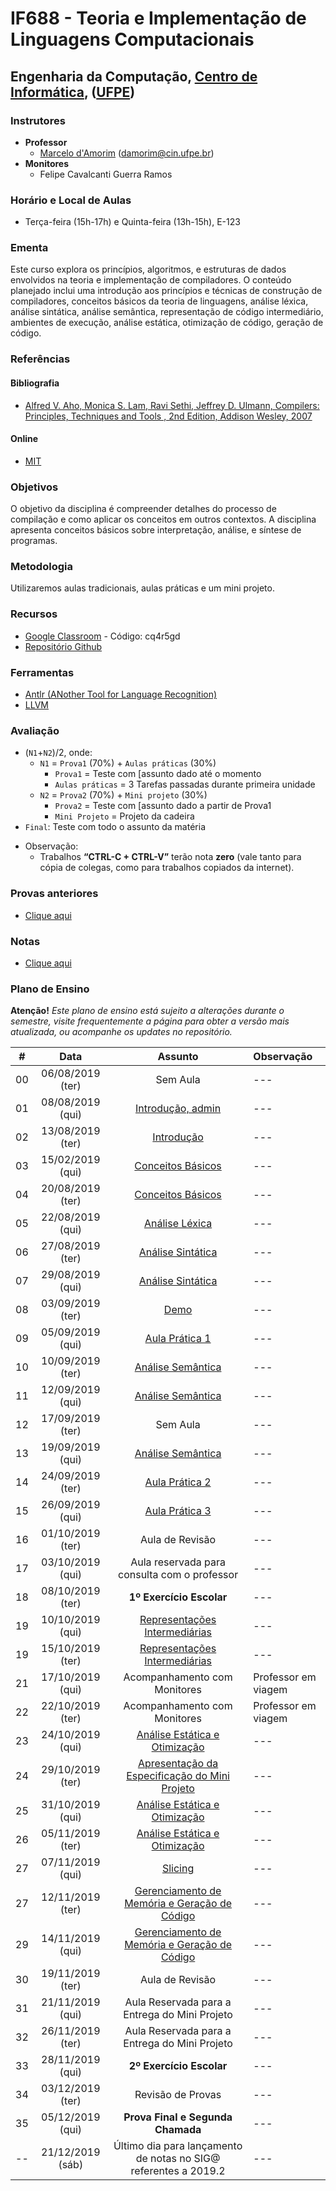 # IF688 - Teoria e Implementação de Linguagens Computacionais

## Engenharia da Computação, [Centro de Informática](http://www.cin.ufpe.br), ([UFPE](http://www.ufpe.br))

### Instrutores

* **Professor** 
  * [Marcelo d'Amorim](http://cin.ufpe.br/~damorim/) (damorim@cin.ufpe.br)
* **Monitores** 
  * Felipe Cavalcanti Guerra Ramos
  
### Horário e Local de Aulas
* Terça-feira (15h-17h) e Quinta-feira (13h-15h), E-123	

### Ementa

Este curso explora os princípios, algoritmos, e estruturas de dados envolvidos na teoria e implementação de compiladores. 
O conteúdo planejado inclui uma introdução aos princípios e técnicas de construção de compiladores, conceitos básicos da teoria de linguagens, análise léxica, análise sintática, análise semântica, representação de código intermediário, ambientes de execução, análise estática, otimização de código, geração de código.

### Referências

#### Bibliografia
- [Alfred V. Aho, Monica S. Lam, Ravi Sethi, Jeffrey D. Ulmann, Compilers: Principles, Techniques and Tools , 2nd Edition, Addison Wesley, 2007](https://www.saraiva.com.br/compiladores-principios-tecnicas-e-ferramentas-1998960.html)
#### Online
- [MIT](https://ocw.mit.edu/courses/electrical-engineering-and-computer-science/6-035-computer-language-engineering-sma-5502-fall-2005/)

### Objetivos

O objetivo da disciplina é compreender detalhes do processo de compilação e como aplicar os conceitos em outros contextos.
A disciplina apresenta conceitos básicos sobre interpretação, análise, e síntese de programas. 

### Metodologia

Utilizaremos aulas tradicionais, aulas práticas e um mini projeto.

### Recursos

- [Google Classroom](http://classroom.google.com) - Código:  cq4r5gd
- [Repositório Github]( http://github.com/damorim/compilers-cin)

### Ferramentas
- [Antlr (ANother Tool for Language Recognition)](https://www.antlr.org/)
- [LLVM](https://llvm.org/)

### Avaliação
* (`N1`+`N2`)/2, onde:
  * `N1` = `Prova1` (70%) + `Aulas práticas` (30%)
    * `Prova1` = Teste com [assunto dado até o momento
    * `Aulas práticas` = 3 Tarefas passadas durante primeira unidade
  * `N2` = `Prova2` (70%) + `Mini projeto` (30%)
    * `Prova2` = Teste com [assunto dado a partir de Prova1 
    * `Mini Projeto` = Projeto da cadeira
* `Final`: Teste com todo o assunto da matéria

- Observação:
  - Trabalhos **“CTRL-C + CTRL-V”** terão nota **zero** (vale tanto para cópia de colegas, como para trabalhos copiados da internet).

### Provas anteriores
- [Clique aqui](github.com/damorim/compilers-cin/tree/master/provas)

### Notas
- [Clique aqui](https://docs.google.com/spreadsheets/d/1bBrZeFmS-fFnsUazjbqWenF_2S8vPdO3VOEtcmWQOMc)

### Plano de Ensino

**Atenção!** 
*Este plano de ensino está sujeito a alterações durante o semestre, visite frequentemente a página para obter a versão mais atualizada, ou acompanhe os updates no repositório.*

| # | Data | Assunto | Observação |
|:---:|:----:|:----------------------:|:----------------------|
| 00 | 06/08/2019 (ter) | Sem Aula | --- |
| 01 | 08/08/2019 (qui) | [Introdução, admin](/slides-aulas/intro.pptx) | --- |
| 02 | 13/08/2019 (ter) | [Introdução](/slides-aulas/intro.pptx) | --- |
| 03 | 15/02/2019 (qui) | [Conceitos Básicos](/slides-aulas/conceitos-basicos.pptx) | --- |
| 04 | 20/08/2019 (ter) | [Conceitos Básicos](/slides-aulas/conceitos-basicos.pptx) | --- |
| 05 | 22/08/2019 (qui) | [Análise Léxica](/slides-aulas/analise-lexica.pptx) | --- |
| 06 | 27/08/2019 (ter) | [Análise Sintática](/slides-aulas/analise-sintatica.pptx)| --- |
| 07 | 29/08/2019 (qui) | [Análise Sintática](/slides-aulas/analise-sintatica.pptx) | --- |
| 08 | 03/09/2019 (ter) | [Demo](github.com/damorim/compilers-cin/tree/master/demos) | --- |
| 09 | 05/09/2019 (qui) | [Aula Prática 1](github.com/damorim/compilers-cin/tree/master/ap1) | --- |
| 10 | 10/09/2019 (ter) | [Análise Semântica](/slides-aulas/analise-semantica.pptx) | --- |
| 11 | 12/09/2019 (qui) | [Análise Semântica](/slides-aulas/analise-semantica.pptx) | --- |
| 12 | 17/09/2019 (ter) | Sem Aula | --- |
| 13 | 19/09/2019 (qui) | [Análise Semântica](/slides-aulas/analise-semantica.pptx)  | --- |
| 14 | 24/09/2019 (ter) | [Aula Prática 2](github.com/damorim/compilers-cin/tree/master/ap2) | --- |
| 15 | 26/09/2019 (qui) | [Aula Prática 3](github.com/damorim/compilers-cin/tree/master/ap3) | --- |
| 16 | 01/10/2019 (ter) | Aula de Revisão | --- |
| 17 | 03/10/2019 (qui) | Aula reservada para consulta com o professor| --- |
| 18 | 08/10/2019 (ter) | **1º Exercício Escolar** | --- |
| 19 | 10/10/2019 (qui) | [Representações Intermediárias](/slides-aulas/representacoes-intermediarias.pptx) | --- |
| 19 | 15/10/2019 (ter) | [Representações Intermediárias](/slides-aulas/representacoes-intermediarias.pptx) | --- |
| 21 | 17/10/2019 (qui) | Acompanhamento com Monitores | Professor em viagem |
| 22 | 22/10/2019 (ter) | Acompanhamento com Monitores | Professor em viagem |
| 23 | 24/10/2019 (qui) | [Análise Estática e Otimização]() | --- |
| 24 | 29/10/2019 (ter) | [Apresentação da Especificação do Mini Projeto](github.com/damorim/compilers-cin/tree/master/mini-projeto) | --- |
| 25 | 31/10/2019 (qui) | [Análise Estática e Otimização]() | --- |
| 26 | 05/11/2019 (ter) | [Análise Estática e Otimização]()| --- |
| 27 | 07/11/2019 (qui) | [Slicing]() | --- |
| 27 | 12/11/2019 (ter) | [Gerenciamento de Memória e Geração de Código](/slides-aulas/ambiente-exec-e-geracao-codigo.pptx) | --- |
| 29 | 14/11/2019 (qui) | [Gerenciamento de Memória e Geração de Código](/slides-aulas/ambiente-exec-e-geracao-codigo.pptx) | --- |
| 30 | 19/11/2019 (ter) | Aula de Revisão| --- |
| 31 | 21/11/2019 (qui) | Aula Reservada para a Entrega do Mini Projeto| --- |
| 32 | 26/11/2019 (ter) | Aula Reservada para a Entrega do Mini Projeto | --- |
| 33 | 28/11/2019 (qui) | **2º Exercício Escolar** | --- |
| 34 | 03/12/2019 (ter) | Revisão de Provas | --- |
| 35 | 05/12/2019 (qui) | **Prova Final e Segunda Chamada**  | --- |
| -- | 21/12/2019 (sáb) | Último dia para lançamento de notas no SIG@ referentes a 2019.2| ---|
